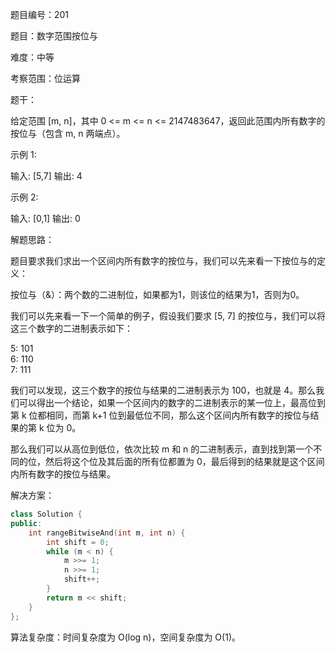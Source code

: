 题目编号：201

题目：数字范围按位与

难度：中等

考察范围：位运算

题干：

给定范围 [m, n]，其中 0 <= m <= n <= 2147483647，返回此范围内所有数字的按位与（包含 m, n 两端点）。

示例 1:

输入: [5,7]
输出: 4

示例 2:

输入: [0,1]
输出: 0

解题思路：

题目要求我们求出一个区间内所有数字的按位与，我们可以先来看一下按位与的定义：

按位与（&）：两个数的二进制位，如果都为1，则该位的结果为1，否则为0。

我们可以先来看一下一个简单的例子，假设我们要求 [5, 7] 的按位与，我们可以将这三个数字的二进制表示如下：

5: 101  
6: 110  
7: 111  

我们可以发现，这三个数字的按位与结果的二进制表示为 100，也就是 4。那么我们可以得出一个结论，如果一个区间内的数字的二进制表示的某一位上，最高位到第 k 位都相同，而第 k+1 位到最低位不同，那么这个区间内所有数字的按位与结果的第 k 位为 0。

那么我们可以从高位到低位，依次比较 m 和 n 的二进制表示，直到找到第一个不同的位，然后将这个位及其后面的所有位都置为 0，最后得到的结果就是这个区间内所有数字的按位与结果。

解决方案：

```cpp
class Solution {
public:
    int rangeBitwiseAnd(int m, int n) {
        int shift = 0;
        while (m < n) {
            m >>= 1;
            n >>= 1;
            shift++;
        }
        return m << shift;
    }
};
```

算法复杂度：时间复杂度为 O(log n)，空间复杂度为 O(1)。